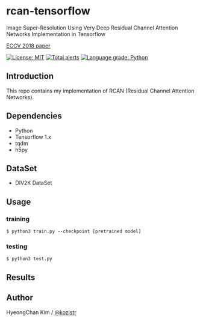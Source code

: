 # rcan-tensorflow
Image Super-Resolution Using Very Deep Residual Channel Attention Networks Implementation in Tensorflow

[ECCV 2018 paper](https://arxiv.org/pdf/1807.02758.pdf)

[![License: MIT](https://img.shields.io/badge/License-MIT-yellow.svg)](https://opensource.org/licenses/MIT)
[![Total alerts](https://img.shields.io/lgtm/alerts/g/kozistr/rcan-tensorflow.svg?logo=lgtm&logoWidth=18)](https://lgtm.com/projects/g/kozistr/rcan-tensorflow/alerts/)
[![Language grade: Python](https://img.shields.io/lgtm/grade/python/g/kozistr/rcan-tensorflow.svg?logo=lgtm&logoWidth=18)](https://lgtm.com/projects/g/kozistr/rcan-tensorflow/context:python)

## Introduction
This repo contains my implementation of RCAN (Residual Channel Attention Networks).

## Dependencies
* Python
* Tensorflow 1.x
* tqdm
* h5py

## DataSet
* DIV2K DataSet

## Usage
### training
    $ python3 train.py --checkpoint [pretrained model]
### testing
    $ python3 test.py

## Results


## Author
HyeongChan Kim / [@kozistr](http://kozistr.tech)
